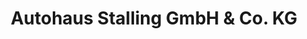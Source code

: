 ---
title: "Autohaus Stalling GmbH & Co. KG"
url: /delmenhorst/autohaus-stalling-gmbh-und-co-kg/
shop: Autowerkstatt
---